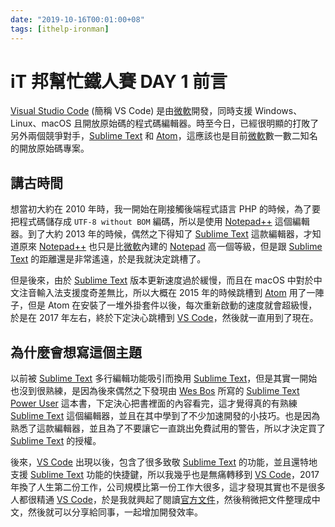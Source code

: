 ```yaml
---
date: "2019-10-16T00:01:00+08"
tags: [ithelp-ironman]
---
```

# iT 邦幫忙鐵人賽 DAY 1 前言

[Visual Studio Code][vscode] (簡稱 VS Code) 是由[微軟][microsoft]開發，同時支援 Windows、Linux、macOS 且開放原始碼的程式碼編輯器。時至今日，已經很明顯的打敗了另外兩個競爭對手，[Sublime Text][sublime] 和 [Atom][atom]，這應該也是目前[微軟][microsoft]數一數二知名的開放原始碼專案。

## 講古時間

想當初大約在 2010 年時，我一開始在剛接觸後端程式語言 PHP 的時候，為了要把程式碼儲存成 `UTF-8 without BOM` 編碼，所以是使用 [Notepad++][npp] 這個編輯器。到了大約 2013 年的時候，偶然之下得知了 [Sublime Text][sublime] 這款編輯器，才知道原來 [Notepad++][npp] 也只是比[微軟][microsoft]內建的 [Notepad](https://zh.wikipedia.org/wiki/記事本) 高一個等級，但是跟 [Sublime Text][sublime] 的距離還是非常遙遠，於是我就決定跳槽了。

但是後來，由於 [Sublime Text][sublime] 版本更新速度過於緩慢，而且在 macOS 中對於中文注音輸入法支援度奇差無比，所以大概在 2015 年的時候跳槽到 [Atom][atom] 用了一陣子，但是 Atom 在安裝了一堆外掛套件以後，每次重新啟動的速度就會超級慢，於是在 2017 年左右，終於下定決心跳槽到 [VS Code][vscode]，然後就一直用到了現在。

## 為什麼會想寫這個主題

以前被 [Sublime Text][sublime] 多行編輯功能吸引而換用 [Sublime Text][sublime]，但是其實一開始也沒到很熟練，是因為後來偶然之下發現由 [Wes Bos](https://twitter.com/wesbos) 所寫的 [Sublime Text Power User](https://sublimetextbook.com/) 這本書，下定決心把書裡面的內容看完，這才覺得真的有熟練 [Sublime Text][sublime] 這個編輯器，並且在其中學到了不少加速開發的小技巧。也是因為熟悉了這款編輯器，並且為了不要讓它一直跳出免費試用的警告，所以才決定買了 [Sublime Text][sublime] 的授權。

後來，[VS Code][vscode] 出現以後，包含了很多致敬 [Sublime Text][sublime] 的功能，並且還特地支援 [Sublime Text][sublime] 功能的快捷鍵，所以我幾乎也是無痛轉移到 [VS Code][vscode]，2017 年換了人生第二份工作，公司規模比第一份工作大很多，這才發現其實也不是很多人都很精通 [VS Code][vscode]，於是我就興起了閱讀[官方文件](https://code.visualstudio.com/docs)，然後稍微把文件整理成中文，然後就可以分享給同事，一起增加開發效率。

[sublime]: https://www.sublimetext.com/ "Sublime Text"
[vscode]: https://code.visualstudio.com/ "Visual Studio Code"
[atom]: https://atom.io/ "Atom"
[microsoft]: https://zh.wikipedia.org/wiki/微軟 "微軟"
[npp]: https://notepad-plus-plus.org/zh/ "Notepad++"
